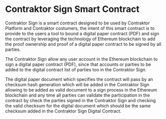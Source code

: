 # Contraktor Sign Smart Contract

Contraktor Sign is a smart contract designed to be used by Contraktor Platform and Contraktor costumers, the intent of this smart contract is to provide to the users a tool to bound a digital paper contract (PDF) and sign the contract by leveraging the technology of Ethereum blockchain to add the proof ownership and proof of a digital paper contract to be signed by all parties.

The Contraktor Sign allow any user account in the Ethereum blockchain to sign a digital paper contract (PDF), since that accounts or parties to be added to the digital contract list of parties too in the Contraktor Sign.

The digital paper document which specifies the contract will pass by an checksum hash generation which will be added in the Contraktor Sign allowing to be added as valid document to a sign process in the Ethereum blockchain and any time all parties can validate the participation in the contract by check the parties signed in the Contraktor Sign and checking the valid checksum for the digital document which should be the same checksum added in the Contraktor Sign Digital Contract.

